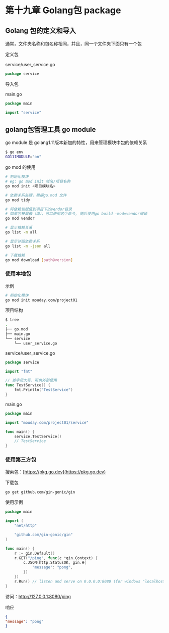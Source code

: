 # 第十九章 Golang包 package

## Golang 包的定义和导入

通常，文件夹名称和包名称相同，并且，同一个文件夹下面只有一个包

定义包

service/user_service.go
```go
package service

```

导入包

main.go

```go
package main

import "service"

```

## golang包管理工具 go module

go module 是 golang1.11版本新加的特性，用来管理模块中包的依赖关系

```bash
$ go env
GO111MODULE="on"
```

go mod 的使用

```bash
# 初始化模块
# eg: go mod init 域名/项目名称
go mod init <项目模块名>

# 依赖关系处理，根据go.mod 文件
go mod tidy

# 将依赖包赋值到项目下的vendor目录
# 如果包被屏蔽（墙），可以使用这个命令, 随后使用go build -mod=vendor编译
go mod vendor

# 显示依赖关系
go list -m all

# 显示详细依赖关系
go list -m -json all

# 下载依赖
go mod download [path@version]
```

### 使用本地包

示例

```bash
# 初始化模块
go mod init mouday.com/project01
```

项目结构
```bash
$ tree 
.
├── go.mod
├── main.go
└── service
    └── user_service.go
```

service/user_service.go

```go
package service

import "fmt"

// 首字母大写，可供外部使用
func TestService() {
    fmt.Println("TestService")
}

```

main.go

```go
package main

import "mouday.com/project01/service"

func main() {
    service.TestService()
    // TestService
}

```

### 使用第三方包

搜索包：[https://pkg.go.dev](https://pkg.go.dev)

下载包

```bash
go get github.com/gin-gonic/gin
```

使用示例

```go
package main

import (
    "net/http"

    "github.com/gin-gonic/gin"
)

func main() {
    r := gin.Default()
    r.GET("/ping", func(c *gin.Context) {
        c.JSON(http.StatusOK, gin.H{
            "message": "pong",
        })
    })
    r.Run() // listen and serve on 0.0.0.0:8080 (for windows "localhost:8080")
}

```

访问：http://127.0.0.1:8080/ping

响应
```json
{
"message": "pong"
}
```

